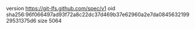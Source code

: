 version https://git-lfs.github.com/spec/v1
oid sha256:96f066497ad93f72a8c22dc37d469b37e62960a2e7da084563219929531375d6
size 5064
